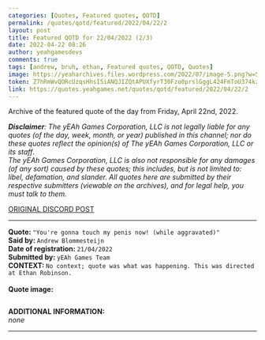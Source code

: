 ```yaml
---
categories: [Quotes, Featured quotes, QOTD]
permalink: /quotes/qotd/featured/2022/04/22/2
layout: post
title: Featured QOTD for 22/04/2022 (2/3)
date: 2022-04-22 08:26
author: yeahgamesdevs
comments: true
tags: [andrew, bruh, ethan, Featured quotes, QOTD, Quotes]
image: https://yeaharchives.files.wordpress.com/2022/07/image-5.png?w=508
token: Z7hRmWvQORcUzqsHhsI5iANQJIZQtAPUXfyrT30Fzo0prslGggL424FmToU374kzMtmWVt4Jl7eO1cz4NIEjS2ORm7bx20tgWuuJFxhRW4vdBowmooTxcKCpFUjI6WfqCaZNPvyrOxWc
link: https://quotes.yeahgames.net/quotes/qotd/featured/2022/04/22/2
---
```

<!-- wp:paragraph -->
<p>Archive of the featured quote of the day from Friday, April 22nd, 2022. </p>
<!-- /wp:paragraph -->

<!-- wp:paragraph -->
<p><em><strong>Disclaimer</strong>: The yEAh Games Corporation, LLC is not legally liable for any quotes (of the day, week, month, or year) published in this channel; nor do these quotes reflect the opinion(s) of The yEAh Games Corporation, LLC or its staff</em>.<br><em>The yEAh Games Corporation, LLC is also not responsible for any damages (of any sort) caused by these quotes; this includes, but is not limited to: libel, defamation, and slander. All quotes here are submitted by their respective submitters (viewable on the archives), and for legal help, you must talk to them.</em><br><a href="https://cdn.discordapp.com/attachments/958100064079839303/964566123628609628/unknown.png"></a></p>
<!-- /wp:paragraph -->

<!-- wp:buttons {"layout":{"type":"flex","justifyContent":"left"}} -->
<div class="wp-block-buttons"><!-- wp:button {"textColor":"vivid-cyan-blue","align":"center","style":{"border":{"radius":"18px"}},"className":"is-style-fill"} -->
<div class="wp-block-button aligncenter is-style-fill"><a class="wp-block-button__link has-vivid-cyan-blue-color has-text-color wp-element-button" href="https://discord.com/channels/887052880782176266/958100064079839303/967244030855507968" style="border-radius:18px;">ORIGINAL DISCORD POST</a></div>
<!-- /wp:button --></div>
<!-- /wp:buttons -->

<!-- wp:separator {"align":"center","className":"is-style-wide"} -->
<hr class="wp-block-separator aligncenter has-alpha-channel-opacity is-style-wide" />
<!-- /wp:separator -->

<!-- wp:paragraph -->
<p><strong>Quote: </strong><code>"You're gonna touch my penis now! (while aggravated)"</code><br><strong>Said by: </strong><code>Andrew Blommesteijn</code><br><strong>Date of registration: </strong><code>21/04/2022</code> <br><strong>Submitted by: </strong><code>yEAh Games Team</code><br><strong>CONTEXT: </strong><code>No context; quote was what was happening. This was directed at Ethan Robinson.</code><br><br><strong>Quote image:</strong></p>
<!-- /wp:paragraph -->

<!-- wp:image {"id":659,"sizeSlug":"large","linkDestination":"none"} -->
<figure class="wp-block-image size-large"><img src="https://yeaharchives.files.wordpress.com/2022/07/image-5.png?w=508" alt="" class="wp-image-659" /></figure>
<!-- /wp:image -->

<!-- wp:paragraph -->
<p><strong>ADDITIONAL INFORMATION:</strong><br><em>none</em></p>
<!-- /wp:paragraph -->

<!-- wp:separator {"className":"is-style-wide"} -->
<hr class="wp-block-separator has-alpha-channel-opacity is-style-wide" />
<!-- /wp:separator -->
